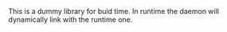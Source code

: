 This is a dummy library for buid time. In runtime the daemon will dynamically link with the runtime one.
